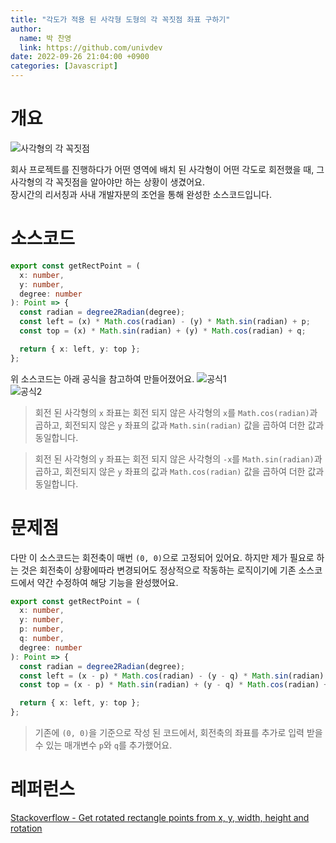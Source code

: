 ```yaml
---
title: "각도가 적용 된 사각형 도형의 각 꼭짓점 좌표 구하기"
author:
  name: 박 찬영
  link: https://github.com/univdev
date: 2022-09-26 21:04:00 +0900
categories: [Javascript]
---
```

# 개요
![사각형의 각 꼭짓점][사각형]

회사 프로젝트를 진행하다가 어떤 영역에 배치 된 사각형이 어떤 각도로 회전했을 때, 그 사각형의 각 꼭짓점을 알아야만 하는 상황이 생겼어요.  
장시간의 리서칭과 사내 개발자분의 조언을 통해 완성한 소스코드입니다.

# 소스코드
```typescript
export const getRectPoint = (
  x: number,
  y: number,
  degree: number
): Point => {
  const radian = degree2Radian(degree);
  const left = (x) * Math.cos(radian) - (y) * Math.sin(radian) + p;
  const top = (x) * Math.sin(radian) + (y) * Math.cos(radian) + q;

  return { x: left, y: top };
};
```

위 소스코드는 아래 공식을 참고하여 만들어졌어요.
![공식1][공식1]  
![공식2][공식2]

> 회전 된 사각형의 `x` 좌표는 회전 되지 않은 사각형의 `x`를 `Math.cos(radian)`과 곱하고, 회전되지 않은 `y` 좌표의 값과 `Math.sin(radian)` 값을 곱하여 더한 값과 동일합니다.

> 회전 된 사각형의 `y` 좌표는 회전 되지 않은 사각형의 `-x`를 `Math.sin(radian)`과 곱하고, 회전되지 않은 `y` 좌표의 값과 `Math.cos(radian)` 값을 곱하여 더한 값과 동일합니다.

# 문제점
다만 이 소스코드는 회전축이 매번 `(0, 0)`으로 고정되어 있어요. 하지만 제가 필요로 하는 것은 회전축이 상황에따라 변경되어도 정상적으로 작동하는 로직이기에 기존 소스코드에서 약간 수정하여 해당 기능을 완성했어요.

```typescript
export const getRectPoint = (
  x: number,
  y: number,
  p: number,
  q: number,
  degree: number
): Point => {
  const radian = degree2Radian(degree);
  const left = (x - p) * Math.cos(radian) - (y - q) * Math.sin(radian) + p;
  const top = (x - p) * Math.sin(radian) + (y - q) * Math.cos(radian) + q;

  return { x: left, y: top };
};
```

> 기존에 `(0, 0)`을 기준으로 작성 된 코드에서, 회전축의 좌표를 추가로 입력 받을 수 있는 매개변수 `p`와 `q`를 추가했어요.  

# 레퍼런스
[Stackoverflow - Get rotated rectangle points from x, y, width, height and rotation][레퍼런스]

[사각형]: https://i.stack.imgur.com/yGjc6.png
[공식1]: https://i.stack.imgur.com/ZcK0R.png
[공식2]: https://i.stack.imgur.com/TywRp.png
[레퍼런스]: https://stackoverflow.com/questions/38297082/get-rotated-rectangle-points-from-x-y-width-height-and-rotation
